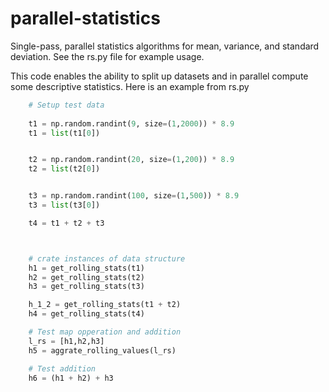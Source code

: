 # parallel-statistics
Single-pass, parallel statistics algorithms for mean, variance, and standard deviation. See the rs.py file for example usage. 

This code enables the ability to split up datasets and in parallel compute some descriptive statistics. Here is an example from rs.py

```python
    # Setup test data
    
    t1 = np.random.randint(9, size=(1,2000)) * 8.9
    t1 = list(t1[0])


    t2 = np.random.randint(20, size=(1,200)) * 8.9
    t2 = list(t2[0])


    t3 = np.random.randint(100, size=(1,500)) * 8.9
    t3 = list(t3[0])

    t4 = t1 + t2 + t3 



    # crate instances of data structure 
    h1 = get_rolling_stats(t1)
    h2 = get_rolling_stats(t2)
    h3 = get_rolling_stats(t3)

    h_1_2 = get_rolling_stats(t1 + t2)
    h4 = get_rolling_stats(t4)

    # Test map opperation and addition
    l_rs = [h1,h2,h3]
    h5 = aggrate_rolling_values(l_rs)

    # Test addition 
    h6 = (h1 + h2) + h3
